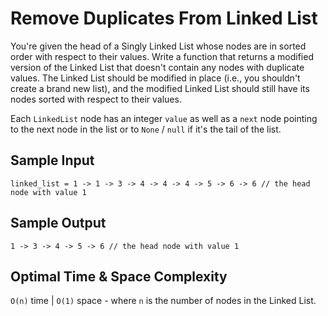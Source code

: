 # Remove Duplicates From Linked List

You're given the head of a Singly Linked List whose nodes are in sorted order with respect to their values. Write a function that returns a modified version of the Linked List that doesn't contain any nodes with duplicate values. The Linked List should be modified in place (i.e., you shouldn't create a brand new list), and the modified Linked List should still have its nodes sorted with respect to their values.

Each `LinkedList` node has an integer `value` as well as a `next` node pointing to the next node in the list or to `None` / `null` if it's the tail of the list.

## Sample Input

```plaintext
linked_list = 1 -> 1 -> 3 -> 4 -> 4 -> 4 -> 5 -> 6 -> 6 // the head node with value 1
```

## Sample Output

```plaintext
1 -> 3 -> 4 -> 5 -> 6 // the head node with value 1
```

## Optimal Time & Space Complexity

`O(n)` time | `O(1)` space - where `n` is the number of nodes in the Linked List.
